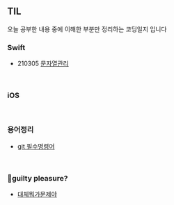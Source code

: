 ## TIL
오늘 공부한 내용 중에 이해한 부분만 정리하는 코딩일지 입니다<br>

### Swift
  * 210305 [문자열관리](https://github.com/soleJin/TIL/blob/main/Swift/Struct_Enum.md)

<br>

### iOS

<br>

### 용어정리
  * [git 필수명령어](https://github.com/soleJin/TIL/blob/main/ETC/git%EB%AA%85%EB%A0%B9%EC%96%B4.md)

<br>

### 🐥guilty pleasure?
  * [대체뭐가문제야](https://github.com/soleJin/TIL/blob/main/ReadingList/%EB%8C%80%EC%B2%B4%EB%AD%90%EA%B0%80%EB%AC%B8%EC%A0%9C%EC%95%BC/%EB%8C%80%EC%B2%B4%EB%AD%90%EA%B0%80%EB%AC%B8%EC%A0%9C%EC%95%BC.md)
